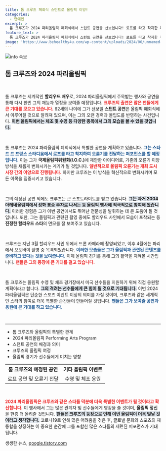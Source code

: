```yaml
---
title: 톰 크루즈 폐회식 스턴트로 올림픽 이양!
categories:
  - 연예인
excerpt: >
  톰 크루즈가 2024 파리올림픽 폐회식에서 스턴트 공연을 선보입니다! 로프를 타고 착지한 후 오륜기를 전달하며, LA로 비행기를 타고 스카이다이빙까지! 그는 이 특별한 퍼포먼스를 직접 제안한 것으로 알려졌습니다.
feature_text: >
  톰 크루즈가 2024 파리올림픽 폐회식에서 스턴트 공연을 선보입니다! 로프를 타고 착지한 후 오륜기를 전달하며, LA로 비행기를 타고 스카이다이빙까지! 그는 이 특별한 퍼포먼스를 직접 제안한 것으로 알려졌습니다.
image: 'https://www.behealthy4u.com/wp-content/uploads/2024/06/unnamed-file.png'
---
```


<p><img src="https://www.behealthy4u.com/wp-content/uploads/2024/06/unnamed-file.png" alt="info 속보" /></p>

<h2 data-ke-size="size26">톰 크루즈와 2024 파리올림픽</h2>

<p data-ke-size="size16">&nbsp;</p>

<p>톰 크루즈는 세계적인 <strong>할리우드 배우</strong>로, 2024 파리올림픽에서 주목받는 행사와 공연을 통해 다시 한번 그의 재능과 열정을 보여줄 예정입니다. <b><span style="color: #ee2323;">크루즈의 출연은 많은 팬들에게 큰 기대를 모으고 있습니다.</span></b> 62세의 나이에 그가 선보일 <strong>스턴트 공연</strong>은 올림픽 폐회식에서 이루어질 것으로 알려져 있으며, 이는 그의 오랜 경력과 몰입도를 반영하는 사건입니다. <b><span style="background-color: #21538527;">이번 올림픽에서는 체조 및 수영 등 다양한 종목에서 그의 모습을 볼 수 있을 것입니다.</span></b> </p>

<p data-ke-size="size16">&nbsp;</p>

<p>톰 크루즈는 2024 파리올림픽 폐회식에서 특별한 공연을 계획하고 있습니다. <b><span style="color: #1a5490;">그는 스타드 드 프랑스 스타디움에서 로프를 타고 착지하여 오륜기를 전달하는 퍼포먼스를 할 예정입니다.</span></b> 이는 그가 <strong>국제올림픽위원회(I.O.C.)</strong>에 제안한 아이디어로, 기존의 오륜기 이양 방식을 새롭게 변화시키는 계기가 될 것입니다. <b><span style="color: #ee2323;">일반적으로 올림픽 오륜기는 개최 도시 시장 간의 이양으로 진행됩니다.</span></b> 하지만 크루즈는 이 방식을 혁신적으로 변화시키며 모든 이목을 집중시키고 있습니다.</p>

<p data-ke-size="size16">&nbsp;</p>

<p>그의 예정된 공연 외에도 크루즈는 큰 스포트라이트를 받고 있습니다. <b><span style="background-color: #21538527;">그는 과거 2004 아테네올림픽에서 성화 봉송 주자로 나서는 등 올림픽 행사에 적극적으로 참여해 왔습니다.</span></b> 이러한 경험은 그가 이번 공연에서도 뛰어난 전문성을 발휘하는 데 큰 도움이 될 것입니다. 또한, 그는 올림픽과 관련된 촬영 중에도 할리우드 사인에서 모습이 포착되는 등 <strong>진정한 할리우드 스타</strong>의 면모를 잘 보여주고 있습니다.</p>

<p data-ke-size="size16">&nbsp;</p>

<p>크루즈는 지난 3월 할리우드 사인 위에서 드론 카메라에 촬영되었고, 이후 4월에는 파리에서 오토바이 촬영 중 목격되었습니다. <b><span style="color: #1a5490;">이러한 모습들은 그가 올림픽과 관련된 콘텐츠를 준비하고 있다는 것을 보여줍니다.</span></b> 이제 올림픽 경기를 통해 그의 활약을 지켜볼 시간입니다. <b><span style="color: #ee2323;">팬들은 그의 등장에 큰 기대를 걸고 있습니다.</span></b> </p>

<p data-ke-size="size16">&nbsp;</p>

<p>톰 크루즈는 올림픽 수영 및 체조 경기장에서 미국 선수들을 지원하기 위해 직접 응원할 계획이라고 합니다. <b><span style="background-color: #21538527;">그의 격려는 선수들에게 큰 힘이 될 것으로 기대됩니다.</span></b> 이번 2024 파리올림픽은 단순한 스포츠 이벤트 이상의 의미를 가질 것이며, 크루즈와 같은 세계적인 스타의 참여로 더욱 특별한 순간들이 만들어질 것입니다. <b><span style="color: #1a5490;">팬들은 그가 보여줄 공연과 응원에 큰 기대를 하고 있습니다.</span></b></p>

<p data-ke-size="size16">&nbsp;</p>

<hr>

<ul>
  <li>톰 크루즈와 올림픽의 특별한 관계</li>
  <li>2024 파리올림픽 Performing Arts Program</li>
  <li>스턴트 공연의 배경과 의미</li>
  <li>크루즈의 올림픽 여정</li>
  <li>올림픽 경기가 선수들에게 미치는 영향</li>
</ul>

<table style="width: 100%;">
  <tr>
    <td style="text-align: center; height: 17px;"><b>톰 크루즈의 예정된 공연</b></td>
    <td style="text-align: center; height: 17px;"><b>기타 올림픽 이벤트</b></td>
  </tr>
  <tr>
    <td style="text-align: center; height: 17px;">로프 공연 및 오륜기 전달</td>
    <td style="text-align: center; height: 17px;">수영 및 체조 응원</td>
  </tr>
</table>

<p data-ke-size="size16">&nbsp;</p>

<p><b><span style="color: #ee2323;">2024 파리올림픽은 크루즈와 같은 스타들 덕분에 더욱 특별한 이벤트가 될 것이라고 확신합니다.</span></b> 이 행사에서 그는 많은 관계자 및 선수들에게 영감을 줄 것이며, <strong>올림픽 정신</strong>을 한층 더 올려줄 것입니다. <b><span style="background-color: #21538527;">팬들은 크루즈의 등장으로 인해 이번 올림픽이 더욱 빛날 것이라고 생각합니다.</span></b> 코로나19로 인해 많은 어려움을 겪은 후, 글로벌 문화와 스포츠의 재통합을 상징하는 이 중요한 순간에 그를 포함한 많은 스타들의 세련된 퍼포먼스가 기대됩니다. </p>
생생한 뉴스, <a href="https://qoogle.tistory.com" rel="dofollow">qoogle.tistory.com</a>


